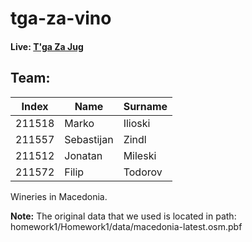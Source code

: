 
# tga-za-vino

#### Live: [T'ga Za Jug](https://tga-za-jug.vercel.app/)

## Team:
| Index         | Name     | Surname    |
|--------------|-----------|------------|
|  211518      | Marko     | Ilioski	   |
| 211557       | Sebastijan| Zindl 	   |
|211512		   |Jonatan    |Mileski     |
|211572		   |	Filip	   |Todorov    |

Wineries in Macedonia. 

<b>Note:</b> The original data that we used is located in path: homework1/Homework1/data/macedonia-latest.osm.pbf
